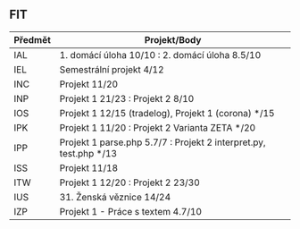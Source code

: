 ## FIT

| Předmět | Projekt/Body |
| ------ | ------ |
| IAL | 1. domácí úloha 10/10 : 2. domácí úloha 8.5/10 |
| IEL | Semestrální projekt 4/12 |
| INC | Projekt 11/20 |
| INP | Projekt 1 21/23 : Projekt 2 8/10 |
| IOS | Projekt 1 12/15 (tradelog), Projekt 1 (corona) */15  |
| IPK | Projekt 1 11/20 : Projekt 2 Varianta ZETA */20 |
| IPP | Projekt 1 parse.php 5.7/7 : Projekt 2 interpret.py, test.php */13 |
| ISS | Projekt 11/18 |
| ITW | Projekt 1 12/20 : Projekt 2 23/30 |
| IUS | 31. Ženská věznice 14/24 |
| IZP | Projekt 1 - Práce s textem 4.7/10 |

